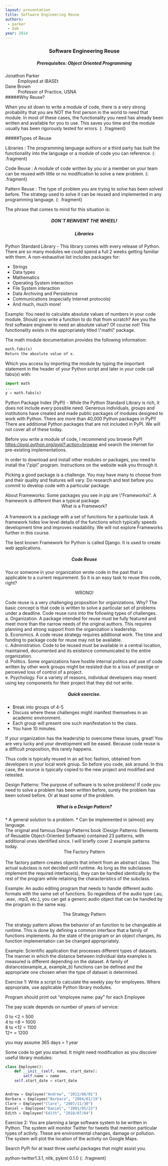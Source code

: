 ```yaml
---
layout: presentation
title: Software Engineering Reuse
authors:
 - parker
 - dab
year: 2014
---
```

<section markdown="block">
<h3 style="text-align:center">Software Engineering Reuse</h3>
<h5 style="text-align:center">Prerequisites: Object Oriented Programming</h5>
<dt>Jonathon Parker</dt><dd>Employed at iBASEt</dd>
<dt>Dane Brown</dt><dd>Professor of Practice, USNA</dd>
</section>

<section markdown="block">
#####Why Reuse?

When you sit down to write a module of code, there is a very strong probability that you are NOT the first person in the world to need that module.  In most of these cases, the functionality you need has already been written and available for you to use.  This saves you time and the module usually has been rigorously tested for errors.
{: .fragment}

</section>

<section markdown="block">
#####Types of Reuse

Libraries
: The programming language authors or a third party has built the functionality into the language or a module of code you can reference.
{: .fragment}

Code Reuse
: A module of code written by you or a member on your team can be reused with little or no modification to solve a new problem.
{: .fragment}

Pattern Reuse
: The type of problem you are trying to solve has been solved before.  The strategy used to solve it can be reused and implemented in any programming language.
{: .fragment}

</section>

<section markdown="block">
The phrase that comes to mind for this situation is:  

<h5 style="text-align:center">DON`T REINVENT THE WHEEL!</h5>
</section>

<section markdown="block">
<h5 style="text-align:center">Libraries</h5>
  
Python Standard Library - This library comes with every release of Python.  There are so many modules we could spend a full 2 weeks getting familiar with them.  A non-exhaustive list includes packages for:
  
 * Strings
 * Data types
 * Mathematics
 * Operating System interaction
 * File System interaction
 * Data Archiving and Persistence
 * Communications (especially Internet protocols)
 * And much, much more!	
</section>

<section markdown="block">
Example:  You need to calculate absolute values of numbers in your code module.  Should you write a function to do that from scratch?  Are you the first software engineer to need an absolute value? Of course not!  This functionality exists in the appropriately titled \"math\" package.

The math module documentation provides the following information:

~~~ python
math.fabs(x)
Return the absolute value of x.
~~~

Which you access by importing the module by typing the important statement in the header of your Python script
and later in your code call fabs(x) with:

~~~ python
import math
...  
y = math.fabs(x)
~~~
</section>

<section markdown="block">
Python Package Index (PyPI) - While the Python Standard Library is rich, it does not include every possible need.  Generous individuals, groups and institutions have created and made public packages of modules designed to work with Python.  There are more than 40,000 Python packages in PyPI!  There are additional Python packages that are not included in PyPI.  We will not cover all of these today.

Before you write a module of code, I recommend you browse PyPI
https://pypi.python.org/pypi?:action=browse and search the internet for pre-existing implementations.
</section>

<section markdown="block">
In order to download and install other modules or packages, you need to install the \"pip\" program. Instructions on the website walk you through it.

Picking a good package is a challenge.  You may have many to choose from and their quality and features will vary.  Do research and test before you commit to develop code with a particular package.
</section>

<section markdown="block">
About Frameworks: Some packages you see in pip are \"Frameworks\".  A framework is different than a typical package.

<center>What is a Framework?</center><br/>
A framework is a package with a set of functions for a particular task.  A framework hides low level details of the functions which typically speeds development time and improves readability.  We will not explore Frameworks further in this course.

The best known Framework for Python is called Django.  It is used to create web applications.
</section>

<section markdown="block">
<h5 style="text-align:center">Code Reuse</h5>
You or someone in your organization wrote code in the past that is applicable to a current requirement.
So it is an easy task to reuse this code, right?
</section>

<section markdown="block">
<p style="text-align:center;">WRONG!</p>
</section>

<section markdown="block">
Code reuse is a very challenging proposition for organizations.  Why?  The basic concept is that code is written to solve a particular set of problems under a deadline.  Code reuse runs into the following types of challenges.
</section>

<section markdown="block">
a. Organization. A package intended for reuse must be fully featured and meet more than the narrow needs of the original authors.  This requires planning and strong support from the organization`s leadership.
</section>

<section markdown="block">
b. Economics.  A code reuse strategy requires additional work.  The time and funding to package code for reuse may not be available.
</section>

<section markdown="block">
c. Administration.  Code to be reused must be available in a central location, maintained, documented and its existence communicated to the entire organization.
</section>

<section markdown="block">
d. Politics.  Some organizations have hostile internal politics and use of code written by other work
groups might be resisted due to a loss of prestige or perceived loss of control of a project.
</section>

<section markdown="block">
e. Psychology.  For a variety of reasons, individual developers may resent using key components for their project that they did not write.
</section>

<section markdown="block">
<h5 style="text-align:center">Quick exercise.</h5>

* Break into groups of 4-5
* Discuss where these challenges might manifest themselves in an academic environment.
* Each group will present one such manifestation to the class.
* You have 10 minutes.
</section>

<section markdown="block">
If your organization has the leadership to overcome these issues, great!  You are very lucky and your
development will be eased.  Because code reuse is a difficult proposition, this rarely happens.

Thus code is typically reused in an ad hoc fashion, obtained from developers in your local work group. So before you code, ask around.  In this case, the source is typically copied to the new project and modified and retested.
</section>

<section markdown="block">
Design Patterns:  The purpose of software is to solve problems!  If code you need to solve a problem has been written before, surely the problem has been solved before.  Or at least some of the problem.
</section>

<section markdown="block">
<h5 style="text-align:center">What is a Design Pattern?</h5>
* A general solution to a problem.  
* Can be implemented in (almost) any language.  
<br />
The original and famous Design Patterns book (Design Patterns: Elements of Reusable Object-Oriented Software) contained 23 patterns, with additional ones identified since.  I will briefly cover 2 example patterns today.
</section>

<section markdown="block">
<center>The Factory Pattern</center><br/>
The factory pattern creates objects that inherit from an abstract class.  The actual subclass is not
decided until runtime.  As long as the subclasses implement the required interface(s), they can be handled
identically by the rest of the program while retaining the characteristics of the subclass.

Example: An audio editing program that needs to handle different audio formats with the same set of functions.
So regardless of the audio type (.au, .wav, .mp3, etc.), you can get a generic audio object that can be
handled by the program in the same way.
</section>

<section markdown="block">
<center>The Strategy Pattern</center><br/>
The strategy pattern allows the behavior of an function to be changeable at runtime.  This is done by defining a common interface that a family of functions implements.  As the state of the program or an object changes, its function implementation can be changed appropriately.

Example: Scientific application that processes different types of datasets.  The manner in which the distance between individual data examples is measured is different depending on the dataset.  A family of distance(example_a, example_b) functions can be defined and the appropriate one chosen when the type of dataset is determined.
</section>

<section markdown="block">

Exercise 1: Write a script to calculate the weekly pay for employees.  Where appropriate, use applicable Python library modules.

Program should print out \"employee name: pay\" for each Employee

The pay scale depends on number of years of service:

0 to <2 = 500  
4 to <8 = 1000  
8 to <12 = 1100  
12+   = 1200  

you may assume 365 days = 1 year
</section>

<section markdown="block">

Some code to get you started.  It might need modification as you discover useful library modules:

~~~ python
class Employee():
    def __init__(self, name, start_date):
        self.name = name
	self.start_date = start_date


Andrew = Employee("Andrew", "2012/08/01")
Barbara = Employee("Barbara", "2004/01/19")
Clare = Employee("Clare", "2007/11/30")
Daniel = Employee("Daniel", "2001/05/23")
Edith = Employee("Edith", "2010/07/04")
~~~
</section>

<section markdown="block">
Exercise 2: You are planning a large software system to be written in Python.  The system will monitor Twitter for tweets that mention particular types of activty.  These are environmental changes, damage or pollution.  The system will plot the location of the activity on Google Maps.

Search PyPi for at least three useful packages that might assist you.

python-twitter1.3.1, nltk, pykml 0.1.0
{: .fragment}

</section>


